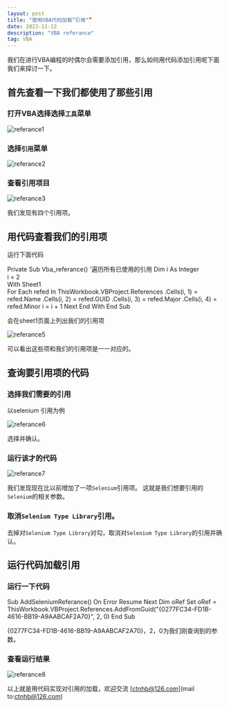 ```yaml
---
layout: post
title: "使用VBA代码加载“引用"”
date: 2022-11-12
description: "VBA referance"
tag: VBA
---   
```

我们在进行VBA编程的时偶尔会需要添加引用，那么如何用代码添加引用呢下面我们来探讨一下。
## 首先查看一下我们都使用了那些引用
### 打开VBA选择选择`工具`菜单

![referance1](https://user-images.githubusercontent.com/70909689/201476860-789228e0-7b4a-42dd-903f-30da5821f455.jpg)

### 选择`引用`菜单

![referance2](https://user-images.githubusercontent.com/70909689/201476952-5c7b9dde-379a-421b-9a62-45e037323851.jpg)

### 查看引用项目

![referance3](https://user-images.githubusercontent.com/70909689/201477000-3da65f61-aa1f-4f54-a369-8830505d9b9b.jpg)

我们发现有四个引用项。

## 用代码查看我们的引用项

运行下面代码

Private Sub Vba_referance()
  '遍历所有已使用的引用
  Dim i As Integer                
    i = 2                
    With Sheet1              
      For Each refed In ThisWorkbook.VBProject.References
        .Cells(i, 1) = refed.Name
        .Cells(i, 2) = refed.GUID
        .Cells(i, 3) = refed.Major
        .Cells(i, 4) = refed.Minor
        i = i + 1
      Next
   End With
End Sub

会在sheet1页面上列出我们的引用项

![referance5](https://user-images.githubusercontent.com/70909689/201477443-bd012dfb-616c-440b-90b4-de7d2b773118.jpg)

可以看出这些项和我们的引用项是一一对应的。
## 查询要引用项的代码

### 选择我们需要的引用
以selenium 引用为例

![referance6](https://user-images.githubusercontent.com/70909689/201477726-b01cc55c-087e-4045-ac63-7a0232c29441.jpg)

选择并确认。

### 运行该才的代码

![referance7](https://user-images.githubusercontent.com/70909689/201477868-1323b97b-16e2-4658-be43-7af9005fe866.jpg)

我们发现现在比以前增加了一项`Selenium`引用项。
这就是我们想要引用的`Selenium`的相关参数。

### 取消`Selenium Type Library`引用。
去掉对`Selenium Type Library`对勾，取消对`Selenium Type Library`的引用并确认。

## 运行代码加载引用


### 运行一下代码
Sub AddSeleniumReferance()
    On Error Resume Next
    Dim oRef
    Set oRef = ThisWorkbook.VBProject.References.AddFromGuid("{0277FC34-FD1B-4616-BB19-A9AABCAF2A70}", 2, 0)
End Sub

{0277FC34-FD1B-4616-BB19-A9AABCAF2A70}，2，0为我们刚查询到的参数。

### 查看运行结果
![referance8](https://user-images.githubusercontent.com/70909689/201478545-c4718fd1-ed1e-4772-a77d-c68d079097b0.jpg)


以上就是用代码实现对引用的加载，欢迎交流 [ctnhb@126.com](mail to:ctnhb@126.com)



